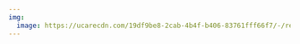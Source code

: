 ```yaml
---
img:
  image: https://ucarecdn.com/19df9be8-2cab-4b4f-b406-83761fff66f7/-/resize/800x/programs_drop-in_hero.jpg
---
```

